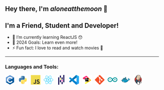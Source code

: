 ## Hey there, I'm _aloneatthemoon_ 👋

## I'm a Friend, Student and Developer!

- 🌱 I’m currently learning ReactJS 😯
- 🎯 2024 Goals: Learn even more!
- ⚡ Fun fact: I love to read and watch movies 🎥

---

### Languages and Tools:

<img align="left" alt="C" width="32px" src="https://raw.githubusercontent.com/devicons/devicon/2ae2a900d2f041da66e950e4d48052658d850630/icons/c/c-original.svg" style="padding-right:10px;" />
<img align="left" alt="Python" width="32px" src="https://raw.githubusercontent.com/devicons/devicon/2ae2a900d2f041da66e950e4d48052658d850630/icons/python/python-original.svg" style="padding-right:10px;" />
<img align="left" alt="JavaScript" width="32px" src="https://raw.githubusercontent.com/devicons/devicon/2ae2a900d2f041da66e950e4d48052658d850630/icons/javascript/javascript-original.svg" style="padding-right:10px;" />
<img align="left" alt="React" width="32px" src="https://raw.githubusercontent.com/devicons/devicon/2ae2a900d2f041da66e950e4d48052658d850630/icons/react/react-original.svg" style="padding-right:10px;" />
<img align="left" alt="Pandas" width="32px" src="https://raw.githubusercontent.com/devicons/devicon/2ae2a900d2f041da66e950e4d48052658d850630/icons/pandas/pandas-original.svg" style="padding-right:10px;" />
<img align="left" alt="Visual Studio Code" width="32px" src="https://raw.githubusercontent.com/devicons/devicon/2ae2a900d2f041da66e950e4d48052658d850630/icons/vscode/vscode-original.svg" style="padding-right:10px;" />
<img align="left" alt="JetBrains" width="32px" src="https://raw.githubusercontent.com/devicons/devicon/2ae2a900d2f041da66e950e4d48052658d850630/icons/jetbrains/jetbrains-original.svg" style="padding-right:10px;" />
<img align="left" alt="Git" width="32px" src="https://raw.githubusercontent.com/devicons/devicon/2ae2a900d2f041da66e950e4d48052658d850630/icons/git/git-original.svg" style="padding-right:10px;" />
<img align="left" alt="Arduino" width="32px" src="https://raw.githubusercontent.com/devicons/devicon/2ae2a900d2f041da66e950e4d48052658d850630/icons/arduino/arduino-original.svg" style="padding-right:10px;" />
<img align="left" alt="Docker" width="32px" src="https://raw.githubusercontent.com/devicons/devicon/2ae2a900d2f041da66e950e4d48052658d850630/icons/docker/docker-original.svg" style="padding-right:10px;" />
<img align="left" alt="Jenkins" width="32px" src="https://raw.githubusercontent.com/devicons/devicon/2ae2a900d2f041da66e950e4d48052658d850630/icons/jenkins/jenkins-original.svg" style="padding-right:10px;" />
